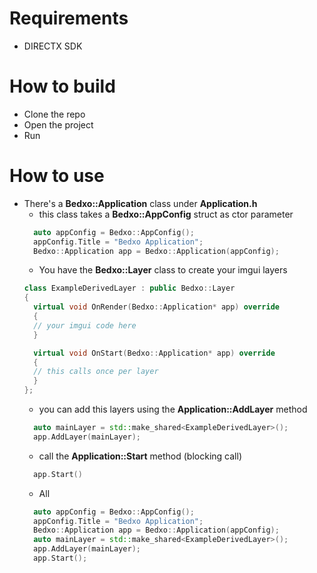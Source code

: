 # Requirements
* DIRECTX SDK

# How to build
* Clone the repo
* Open the project
* Run

# How to use
* There's a **Bedxo::Application** class under **Application.h**
  * this class takes a **Bedxo::AppConfig** struct as ctor parameter
  ```cpp
    auto appConfig = Bedxo::AppConfig();
    appConfig.Title = "Bedxo Application";
    Bedxo::Application app = Bedxo::Application(appConfig);
  ```
  * You have the **Bedxo::Layer** class to create your imgui layers
  ```cpp
  class ExampleDerivedLayer : public Bedxo::Layer
  {
	virtual void OnRender(Bedxo::Application* app) override
	{
    // your imgui code here
	}

	virtual void OnStart(Bedxo::Application* app) override
	{
    // this calls once per layer
	}
  };
  ```
  * you can add this layers using the **Application::AddLayer** method
  ```cpp
    auto mainLayer = std::make_shared<ExampleDerivedLayer>();
    app.AddLayer(mainLayer);
  ```
  * call the **Application::Start** method (blocking call)
  ```cpp
    app.Start()
  ```
  * All
  ```cpp
    auto appConfig = Bedxo::AppConfig();
    appConfig.Title = "Bedxo Application";
    Bedxo::Application app = Bedxo::Application(appConfig);
    auto mainLayer = std::make_shared<ExampleDerivedLayer>();
    app.AddLayer(mainLayer);
    app.Start();
  ```
